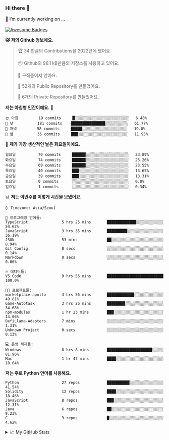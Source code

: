 ### Hi there 👋 
🔭 I’m currently working on ... </br></br>
[![Awesome Badges](https://img.shields.io/badge/Introduce-EN-green.svg)](https://github.com/tlatkdgus1/tlatkdgus1/blob/main/README.md.en)

<!--START_SECTION:waka-->
**🐱 저의 Github 정보에요.** 

> 🏆 34 만큼의 Contributions을 2022년에 했어요
 > 
> 📦 Github의 96.1 kB만큼의 저장소를 사용하고 있어요. 
 > 
> 🚫 구직중이지 않아요.
 > 
> 📜 52개의 Public Repository를 만들었어요. 
 > 
> 🔑 6개의 Private Repository를 만들었어요.  

**저는 아침형 인간이에요. 🐤** 

```text
🌞 아침         19 commits     █░░░░░░░░░░░░░░░░░░░░░░░░   6.48% 
🌆 낮　         181 commits    ███████████████░░░░░░░░░░   61.77% 
🌃 저녁         58 commits     █████░░░░░░░░░░░░░░░░░░░░   19.8% 
🌙 밤　         35 commits     ███░░░░░░░░░░░░░░░░░░░░░░   11.95%

```
📅 **제가 가장 생산적인 날은 화요일이에요.** 

```text
월요일          70 commits     ██████░░░░░░░░░░░░░░░░░░░   23.89% 
화요일          74 commits     ██████░░░░░░░░░░░░░░░░░░░   25.26% 
수요일          69 commits     ██████░░░░░░░░░░░░░░░░░░░   23.55% 
목요일          40 commits     ███░░░░░░░░░░░░░░░░░░░░░░   13.65% 
금요일          39 commits     ███░░░░░░░░░░░░░░░░░░░░░░   13.31% 
토요일          0 commits      ░░░░░░░░░░░░░░░░░░░░░░░░░   0.0% 
일요일          1 commits      ░░░░░░░░░░░░░░░░░░░░░░░░░   0.34%

```


📊 **저는 이번주를 이렇게 시간을 보냈어요.** 

```text
⌚︎ Timezone: Asia/Seoul

💬 프로그래밍 언어들: 
TypeScript               5 hrs 25 mins       █████████████░░░░░░░░░░░░   54.62% 
JavaScript               3 hrs 35 mins       █████████░░░░░░░░░░░░░░░░   36.19% 
JSON                     53 mins             ██░░░░░░░░░░░░░░░░░░░░░░░   8.94% 
Git Config               0 secs              ░░░░░░░░░░░░░░░░░░░░░░░░░   0.14% 
Markdown                 0 secs              ░░░░░░░░░░░░░░░░░░░░░░░░░   0.06%

🔥 에디터들: 
VS Code                  9 hrs 56 mins       █████████████████████████   100.0%

🐱‍💻 프로젝트들: 
marketplace-apollo       4 hrs 56 mins       ████████████░░░░░░░░░░░░░   49.81% 
Game-Autotask            3 hrs 26 mins       ████████░░░░░░░░░░░░░░░░░   34.68% 
npm-modules              1 hr 23 mins        ███░░░░░░░░░░░░░░░░░░░░░░   14.06% 
DefiLlama-Adapters       7 mins              ░░░░░░░░░░░░░░░░░░░░░░░░░   1.31% 
Unknown Project          0 secs              ░░░░░░░░░░░░░░░░░░░░░░░░░   0.13%

💻 운영 체제들: 
Windows                  8 hrs 8 mins        ████████████████████░░░░░   81.96% 
Mac                      1 hr 47 mins        ████░░░░░░░░░░░░░░░░░░░░░   18.04%

```

**저는 주로 Python 언어를 사용해요.** 

```text
Python                   27 repos            ██████████░░░░░░░░░░░░░░░   41.54% 
Solidity                 12 repos            ████░░░░░░░░░░░░░░░░░░░░░   18.46% 
JavaScript               8 repos             ███░░░░░░░░░░░░░░░░░░░░░░   12.31% 
Java                     6 repos             ██░░░░░░░░░░░░░░░░░░░░░░░   9.23% 
C                        3 repos             █░░░░░░░░░░░░░░░░░░░░░░░░   4.62%

```



<!--END_SECTION:waka-->

<details>
<summary>📈 My GitHub Stats</summary>
<p align="center"> <img src="https://github-readme-stats.vercel.app/api?username=tlatkdgus1&show_icons=true" alt="tlatkdgus1" />
</details>
